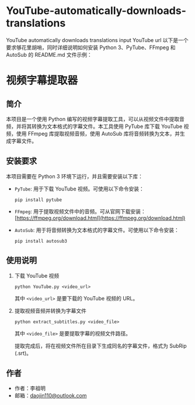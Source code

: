 # YouTube-automatically-downloads-translations
YouTube automatically downloads translations input YouTube url
以下是一个要求够花里胡哨，同时详细说明如何安装 Python 3、PyTube、FFmpeg 和 AutoSub 的 README.md 文件示例：

# 视频字幕提取器

## 简介

本项目是一个使用 Python 编写的视频字幕提取工具，可以从视频文件中提取音频，并将其转换为文本格式的字幕文件。本工具使用 PyTube 库下载 YouTube 视频，使用 FFmpeg 库提取视频音频，使用 AutoSub 库将音频转换为文本，并生成字幕文件。

## 安装要求

本项目需要在 Python 3 环境下运行，并且需要安装以下库：

- `PyTube`: 用于下载 YouTube 视频。可使用以下命令安装：

  ````
  pip install pytube
- `FFmpeg`: 用于提取视频文件中的音频。可从官网下载安装：[https://ffmpeg.org/download.html](https://ffmpeg.org/download.html)

- `AutoSub`: 用于将音频转换为文本格式的字幕文件。可使用以下命令安装：

  ````
  pip install autosub3
## 使用说明

1. 下载 YouTube 视频

   ````
   python YouTube.py <video_url>
   ````

   其中 `<video_url>` 是要下载的 YouTube 视频的 URL。

2. 提取视频音频并转换为字幕文件

   ````
   python extract_subtitles.py <video_file>
   ````
   
   其中 `<video_file>` 是要提取字幕的视频文件路径。

   提取完成后，将在视频文件所在目录下生成同名的字幕文件，格式为 SubRip (.srt)。

## 作者

- 作者：李祖明
- 邮箱：daojin110@outlook.com
